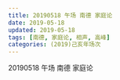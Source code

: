 ```yaml
---
title: 20190518 午场 南德 家庭论
date: 2019-05-18
updated: 2019-05-18
tags: [南德, 家庭论, 相声, 高峰]
categories: (2019)己亥年场次
---
```

20190518 午场 南德 家庭论